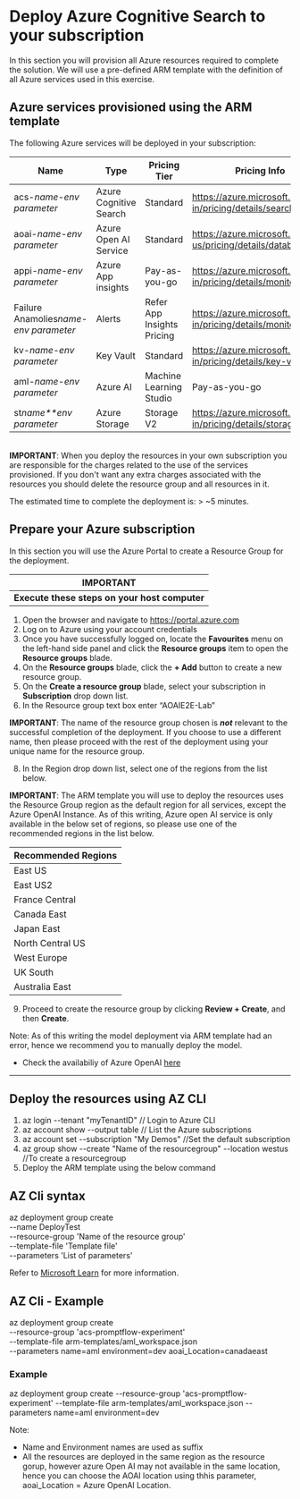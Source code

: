 # Deploy Azure Cognitive Search to your subscription

In this section you will provision all Azure resources required to complete the solution. We will use a pre-defined ARM template with the definition of all Azure services used in this exercise.

## Azure services provisioned using the ARM template

The following Azure services will be deployed in your subscription:

Name                        | Type | Pricing Tier | Pricing Info |
----------------------------|------|--------------|--------------|
acs-*name*-*env parameter*      | Azure Cognitive Search | Standard | https://azure.microsoft.com/en-in/pricing/details/search/
aoai-*name*-*env parameter*     | Azure Open AI Service | Standard | https://azure.microsoft.com/en-us/pricing/details/databricks/
appi-*name*-*env parameter*     | Azure App insights | Pay-as-you-go |  https://azure.microsoft.com/en-in/pricing/details/monitor/
Failure Anamolies*name*-*env parameter*  | Alerts | Refer App Insights Pricing |  https://azure.microsoft.com/en-in/pricing/details/monitor/
kv-*name*-*env parameter*       | Key Vault | Standard | https://azure.microsoft.com/en-in/pricing/details/key-vault/
aml-*name*-*env parameter*      | Azure AI | Machine Learning Studio | Pay-as-you-go | https://azure.microsoft.com/en-in/pricing/details/machine-learning/
st*name**env parameter*       | Azure Storage | Storage V2 | https://azure.microsoft.com/en-in/pricing/details/storage/

<br>**IMPORTANT**: When you deploy the resources in your own subscription you are responsible for the charges related to the use of the services provisioned. If you don't want any extra charges associated with the resources you should delete the resource group and all resources in it.

The estimated time to complete the deployment is: > ~5 minutes.


## Prepare your Azure subscription
In this section you will use the Azure Portal to create a Resource Group for the deployment. 

**IMPORTANT**|
-------------|
**Execute these steps on your host computer**|

1.	Open the browser and navigate to https://portal.azure.com
2.	Log on to Azure using your account credentials
3.	Once you have successfully logged on, locate the **Favourites** menu on the left-hand side panel and click the **Resource groups** item to open the **Resource groups** blade.
4.	On the **Resource groups** blade, click the **+ Add** button to create a new resource group.
5.	On the **Create a resource group** blade, select your subscription in **Subscription** drop down list.
6.	In the Resource group text box enter “AOAIE2E-Lab”

**IMPORTANT**: The name of the resource group chosen is ***not*** relevant to the successful completion of the deployment. If you choose to use a different name, then please proceed with the rest of the deployment using your unique name for the resource group.

8.	In the Region drop down list, select one of the regions from the list below.

**IMPORTANT**: The ARM template you will use to deploy the resources uses the Resource Group region as the default region for all services, except the Azure OpenAI Instance. As of this writing, Azure open AI service is only available in the below set of regions, so please use one of the recommended regions in the list below.

Recommended Regions|
-------------------|
East US|
East US2|
France Central|
Canada East|
Japan East|
North Central US|
West Europe|
UK South|
Australia East|

9.	Proceed to create the resource group by clicking **Review + Create**, and then **Create**.

Note:  As of this writing the model deployment via ARM template had an error, hence we recommend you to manually deploy the model.

* Check the availabiliy of Azure OpenAI [here](https://azure.microsoft.com/en-in/explore/global-infrastructure/products-by-region/?products=cognitive-services)

--------------------------------------
<!-- ## Deploy Azure Services
In this section you will use automated deployment and ARM templates to automate the deployment of all Azure Data Services used in labs 1 through to 5.

1. You can deploy all Azure services required in each lab by clicking the **Deploy to Azure** button below.


[![Deploy to Azure](https://aka.ms/deploytoazurebutton)](https://portal.azure.com/#create/Microsoft.Template/uri/https://raw.githubusercontent.com/microsoft/acs-promptflow-experiment/main/arm-templates/aml_workspace.json)

2. You will be directed to the Azure portal to deploy the “AOAIE2E ARM template from this repository. On the **Custom deployment** blade, enter the following details:
    <br>- **Subscription**: [your Azure subscription]
    <br>- **Resource group**: [select the resource group you created in the previous section]

    Please review the Terms and Conditions and check the box to indicate that you agree with them.

3. Follow the instructions in the screen and deploy the resources.

Note: Optionally, you may also use AZ Cli to deploy this template using the below commands -->

## Deploy the resources using AZ CLI

1. az login --tenant "myTenantID" // Login to Azure CLI
2. az account show --output table // List the Azure subscriptions
3. az account set --subscription "My Demos" //Set the default subscription
4. az group show --create "Name of the resourcegroup" --location westus //To create a resourcegroup
5.  Deploy the ARM template using the below command

## AZ Cli syntax

az deployment group create \
  --name DeployTest \
  --resource-group 'Name of the resource group' \
  --template-file 'Template file' \
  --parameters 'List of parameters'

Refer to [Microsoft Learn](https://learn.microsoft.com/en-us/cli/azure/deployment/group?view=azure-cli-latest) for more information.

## AZ Cli - Example

  az deployment group create \
  --resource-group 'acs-promptflow-experiment' \
  --template-file arm-templates/aml_workspace.json \
  --parameters name=aml environment=dev aoai_Location=canadaeast

### Example

  az deployment group create --resource-group 'acs-promptflow-experiment' --template-file arm-templates/aml_workspace.json --parameters name=aml environment=dev

Note:
- Name and Environment names are used as suffix
- All the resources are deployed in the same region as the resource gorup, however azure Open AI may not available in the same location, hence you can choose the AOAI location using thhis parameter, aoai_Location = Azure OpenAI Location.